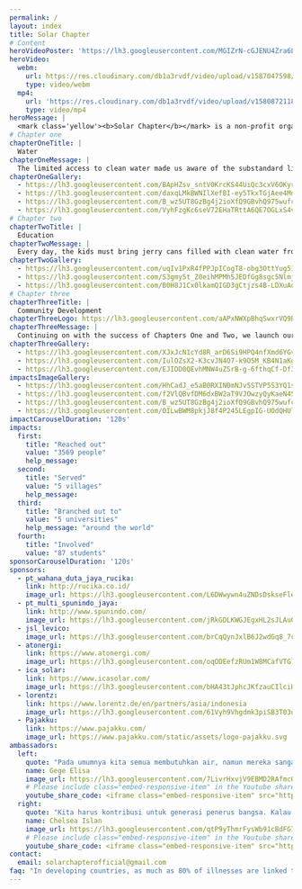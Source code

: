 ```yaml
---
permalink: /
layout: index
title: Solar Chapter
# Content
heroVideoPoster: 'https://lh3.googleusercontent.com/MGIZrN-cGJENU4Zra6LFwullBT_HpXEJRc8um7bjLbVUlVoukCMscWcKsOZJvsNn2t78hEHowZ_cnM4TOebClHZENUdbhcpLB6vKs3Y_BtPtm5hQ0GAZDohWTjChR-4fMc1ihLPPIBjJDQ5zO7IvIeIcnqC1u3zLs_guAYNkAse3WFOfruJXoc6QcSXTeFP24_EoQGAeI-8cf8LMxnpscDyvhSwSpp_LDi2oNQfs8f3TDtSM2kX94DtwQUCI1xLpM0YnnPHIvXbXtHEgsQ4aHSxY94jppDHLLv00LVbxoCuLB7Ud-133Tm46nTRHBQWoYUmIOaz49BkjSihLlr8Rbp_UjGHr7j6rFln4aXOQ7QjlkwoliatI5WhH-QzI1E5XAIVMhJg_JMWaIxoG7m1eiOjv-cV5JFBIObOCqgnAzkslb62naoVlbCDlbFeh3RNi5q_bEYMp5QKa6MGC-XWILn7oKhDJBg1ahqFLKIGsTEgBbW5HOEqTbu16q2kmJzsaXiKZjKt8Bl-F5dBTtij5rN2qqSWbkPE3mZjyNP6II8q3df1obRNUyhMFMQjzK4TW-6At488B_kEEd1SYjWXdkU1wiH1M9v07A_TNxYACpohICFH-_Knv1TeHH7vz6vARs9W5IpSnNvjRVYXZP3DkYRcswPE08-yXDJNd_--duyESELuRCW1mejBkmKv8Ng=w1075-h718-no'
heroVideo:
  webm:
    url: https://res.cloudinary.com/db1a3rvdf/video/upload/v1587047598/Solar%20Chapter%20Website/homepage/landing/landing_video_r6hcta_afbe3a.webm
    type: video/webm
  mp4:
    url: 'https://res.cloudinary.com/db1a3rvdf/video/upload/v1580872118/Solar%20Chapter%20Website/homepage/landing/landing_video_r6hcta.mp4'
    type: video/mp4
heroMessage: |
  <mark class='yellow'><b>Solar Chapter</b></mark> is a non-profit organization formed by students from various universities. We are committed to <mark class='yellow'><b>helping and developing remote areas in Indonesia</b></mark> through sustainable methods.
# Chapter one
chapterOneTitle: |
  Water
chapterOneMessage: |
  The limited access to clean water made us aware of the substandard living conditions still experienced by many Indonesian citizens. We have first-hand experience seeing the villagers walk 2 kilometers per day to access clean water. Residents of all ages, including the elderly and adolescence, spend 4 hours traversing through rocky roads on foot just to retrieve water. We are on a mission to change that!
chapterOneGallery:
  - https://lh3.googleusercontent.com/BApHZsv_sntV0KrcKS44UiQc3cxV6OKyrlKZVXcYDhbny31KYbRtWiNBj7OeBkVU9zUyU7h6JQqa30Ib2rAKPrb7etVER_O5Cx6RXZbxYIrN4EjV5YMmbjMGes_uw6Xv5PtK_Cn-rNiJUlaul3x2jpr2h3v-_MeYUp3KBFVhtpaNcWWM4oNpeRncdcbJV1YZEqeTjkqtkTPnGbPK4RZYxwHLENUG_76Ziu9Pwxf5_9Nm_rpR6MQ1TYsGc8DRCtMcj29KN9EM87F7AW_L2xOofrWi-bS-FjmFERPqrq93ehLI5xN1b0esB641PomCy8lyS2dHYFywEZt41dtKDQcurVqaTOP_oXnziqehnoQnesTFX9XcFu9ttT4QzsEzDYfP_J2c_AjN7z3Esb2u6FQkW6bvgA9tOZWJP1uZ6Tjy54Wg4Cgh0jC7K8Sejfh0GgMnT5amuVnvmsr_ftn7-InG7hu7pdnmiAe3gE_mypCZXQMEWKHn7EKC4zeQnxn-JGs_I-LnrKGLt8CDPtb_9b5AvvKYHAd4CDzMttagQlY5qPwUFHYIeeMhXK6-9uXm_LSoyxYq3pXcWrF4T_MxOL0AkiFFLlv7qn3OVtucimDhLLpVMNJKOSeIZGLrpnjRkKMWmh4dPamEX_3idSy6hMp4WJrhy7swgNbRBDMHHWP8R4eThn6Njrf6M0XhfnHxeLSuQUTijzVjsoQ3YDHKuSnHc3FgVJqSwWutbM4_8CfqwS31SFiX8syHLG0=w1075-h718-no
  - https://lh3.googleusercontent.com/daxqLMkBWNIlXefBI-ey5TkxTGjAee4MdI9HWJsz3xmBuepjHtl7dZwNC8nSM_6sYFruNuQ5avQ1iCxwymO1Pd_opfG8UjcQkjcp_DJMCFklUWIVsg2byJZkLrAHkSxwc566fALcZdN2fsMOhYBYwgbFcPAMn1mWrPKyEinL7F1borgje8rDM2g3RrAErMbbK_iuaszdMSQMK2U5oN_j5DqSqBcWS1YT6Kz-TWqBF_JtDAQlTgvuXPLCBkDoapfYnE5eYRZ1o5WMXaXSYIVtlDP17R8JsAOy_6ghofLWMHrrP3wvy8T9RzIk9UjQgswcJfH_nN7RtBoqUJptPv2jAtpFoKpZkuQ8XvpXu68mOXpW3MTfeHeme9s8aUsV0Gk3baPvVQ8sgUYbDuOYdeay4SuXh7bKA5bj33HCF8wGjaq1hdjzUn1lbhdM8D9lyqk4MRKIdmE6pmvKBGuFqJmNSJ9ZQj-Lg3qs3quCnV26wp_9dGWfBzJmPTT7-8mP3YHSADKXUZ8uA_ejTBtwMLoxoyol1Sha-rpkdubygshAVyUTtCCxZ3G0Orc8831RgNh4BIf2GhL9rkPN1hx6IC2I_LWU08eUW_2cHo3jhT-LBfTWEOA44bUfCAdb8UBAIZ_x_Oj6erqjrHYWyKqdvvba2Hd_YKNz-cDf1e8JeyztyNlf-3NzzZq1vNkJ53608PMLvhWJfCtgVibVfExLcta3iN2UXj6mfeTcFR5VYHTltLgTkoWYGAnlq3Q=w1075-h717-no
  - https://lh3.googleusercontent.com/B_wz5UT8GzBg4j2ioXfQ9GBvhQ975wufc5j4iv7qiqfXzBbks3_VVMv1RmkJ1NZARL664owv1L9jN3dbJgEAE2x_xSZSmdsRoJURmXKQ0QXaMGWsOZ1eWn3oFbIRHAKS_69V9Izgj04s98xc6u4Yl1RmKPxEsv2-djRHKaohuXGK0ytwI0ecRlPYGrPOzyq5hRSZzRy2CYAcfTxhYt28YdTkeA9c97iVaXprR5jO8fAmPmjmt8x8hq0JIeeZlRR-kKVTaamsEuPB_dhx8Ah52Yz4jMUrDLXYCAXdfxOIZaVm0cuNiuEcsH00_MMNyGUWtP1l4genY0R0x62rj3g7ia1u80idgRRMlJ3LTBruSW-Gs9A7gBEIPweIgxYQmYWEgkcE7MGczu7XVws4DxCOYDPcvy2-RCl_jbq4Gzj5tTSU0--TsdVcunjoBK1xf-s9B2PISAx9mhoaLFWRMTMGYsmf4sTpWc_gopMhcYXGRZ2dUBf5EFOBlENJfkUNQzjAgmwgUeANGLXfnDXG-LOirsPhrvi7Ae_KMOoYsNwZ4jC9zuzXPTPFrcbzcf0uYYtuniKF7cs27FueqSSshl_u-Ceekz6CF5QSk3PQeEVNiv_Cs6NGfUAjlPiUqqthOTBYjTvZhjhzsQgBlziWI45Zpii2zKM6Fu8Y3_wVHRc4BLxL5UmMxaIK2NpBkc2c1XD7GZ2XtI8vpqO0-3wRwD0JLuuJRlGHVcT_pIL5EASKiHDn_HjEJyJWg0g=w1075-h718-no
  - https://lh3.googleusercontent.com/VyhFzgKc6seV72EHaTRttA6QE7OGLxS4v1wZh2EGRbDNeSrNlaFm2HmoDXmMnAuBv36aP2CTUFTeHL1KYQChUNWTZ3YjV1u4tL5Slc59C1gb8HFgQrt31FTuKs2hV1Q_KLApM5nSXStAqzCAYN1-DZA1H-9x_WMve6l_AIoxMTNbBgx0m0U2YnAONvWNjmr7vQ5PAuh5DZ3uX9MIS1f6qt0XJJPdK7I13cBPDP4BKYnhUxeechuN0lgSX3uB6YTtpMRpX8y1c19_JD6nZDsLz8XYDLUJ6yE639WMzVmVTznV9ve--SU6ILwW7ka9EzQChP6ssYTb0ccKsZ58K2zhX2F0ElrhFmGIAgPpc4n4Wl2rNHljbMAo3CBN4GeIFYnLc2vEn_TwSkgMf8eMHyiQDlLKmAuJeyxQBFdmXpy2Zm0r3NgnTgPLOMVkeDdLpZapsGcx--5b9NwCKu7E5-PxmdPvQ1UPpklU8MAP3vX6i-uVlXXquQZ_sjjGOvydUyqjbRnMWn4OUV_pmygWvb3zwusyxRAqqt1EjcELTAUO_9JA8PbOWnvVxD4G0GqFYcKIFNtI7B4e0ObIQTsJLQllAlJZjp0Eg80TJxBRpf0YJ5L4Ets6CY91RMGEVcpLWdWTGtklGmpSgzAYSu5Q4LhhCEH6OPWtUcqNUCG-DTVm_22H0xPrjRbVfG5a52Pmj41a9TDUzK8mBdP6Ir5l2hrj-pcUU2Y9ES1oGAfl6vmePHNR1QvKikmcbtE=w1075-h718-no
# Chapter two
chapterTwoTitle: |
  Education
chapterTwoMessage: |
  Every day, the kids must bring jerry cans filled with clean water from their homes just to meet their individual needs in school. On top of that, their school facilities are run down and overall hygiene is very poor. Seeing these problems moved the hearts of our team members and led them to initiate the second Chapter. We hope that students can focus on their school and spend more time in library
chapterTwoGallery:
  - https://lh3.googleusercontent.com/uqIv1PxR4fPPJpICogT8-obg3OttYug51Uynq-FpZIAWmZT93n-Id5G4H9qbmYJApfeRrPwT-zGKbylj3rpM8ecsvVvbSismc95QN9IfRKFslxaXnxsghuyHIFP2APx7zU68AgH53s2WGMlF923HZ_K_Fk0DN0U1Qmc9t5bRy6GwisJ6ECb5qumxSh-X8y0Ru30gZRu2ZSPVhP1G8uvvuRBdzkDsKZPoiaKcD39iwbxJcOe0elYtmLs8MZrXZMcC6up7jNltaq_Rs3LhRBekH6d_btqGR1kdE6ZOCSkP1sGZ0v4YT37LxuwSoOZl_aTxkAO4rr3eY1bBbX-Zlca9PwhiF2rEIYNzwYRZ6p0uYRznu-ef0afdtmE8He4b9mi2cpBXXAwYt6sNZ40uz_CX4OTSD-xET4bf5dp1CAzHyxHS5ept5jRWIU6OXo91jhXemB2UqG1iK71QUsgAP991zs_bFiFNjuY4CUJqDh5ygQI0tknEJu4hTD1QXUmubySN1SVnbnBlmbi4o3ghz9k5qClLinQPy6hdsWm8bEo12OZoTEzYI4xPU79ZEHRKr88e3mtZ4QWu5Hw9yxfKeSCg8r1mfslhMXv_BSMhQP8Me1qGX0HeNj6ZURcea_AIvd1D3Vaipq5yIfvQZaXddDpNCB8_AxbBmirh48KL4ui81JSxaOE_esK-r2m1bs_odIFLUN7XWWwP95RGe4al-DKj0686Mo1XWbLpOsNUxKHWifOBqAE-1wdlplU=w1075-h717-no
  - https://lh3.googleusercontent.com/S3gmy5t_Z0eihMPMh5JEDfGg8sgc5NlmjiUorbsQ_FIxyUZH472sBJwnHX6bfus8cQy0CETjWy121dLN5-5zxO69sCAzsjvwkQriOK9HrGZclfB4NLk8xpcTPbzGEP3D8RXe-WPSqLbqsZ9YtFsUt0mFV-8Qj9YEZa25vKtHIpcu3VWOlxmek8yy2F-2-dFTZOKSmx2O8tXXyP5YcTaT7YLFcOk0Yvx1J29u1sqDYau_AoMc-oHnncgN8FDmQ_2FCewmPLFq4Hk-3HAwcRhfmQ855yZtYuXtFnkl4PG73SCDB1KxFboZtLJ1f5cXjdtEePUway9x45zEjeUteEzxJuRQ_qk6Wxz1RbfbNMHCftOgPlXzUydWMQN1yxj42fssgw59kmRmHAs6gSxifLx7UQtzneXRCKgSyXUBhJ4FNLwZjee9KhnxRoLkBG9raKoRF7IgfJg53plgK2VxrlaKnTC-HkNtvVPHPjcfbUINAF0sO5aET9LQwnn8EkPz0kRT9j9hhxoQxNv4cA-jl5vl4qT6Tnp7Z3WoSW7Cw291bmAGLVLfyHJs5VGx45awmhWrYz1JsOPnR08hOH6d1KI7UG0oyFA0YxC4RT4C8rUfu7QxJ183qeJbkag803VAQLE2G9WjDq-2xwx2gTLZuNJH5R-IyEOW4FJ67Re3aOtGrTamLTGWAz_F4bZmcoWt3qyJUCaG4KO7gAcUB6JcSQIgU4_lRgysZFtZplEazpzNYg-KjF3cRH52bmU=w1075-h717-no
  - https://lh3.googleusercontent.com/B0H8J1Cx0lkamQIGD3gCtjzs4B-LDXuAoqrFR2MaBft2P0_-SBv0_WhyHoRDgZVi8nLJgxJy0-2k-ZpsWYtc39KGxYHXNw0o5XMaKmRCYtVzZMsgte6Vg_5jPj_M7ufHzdp3KiFGGcEG7FEqsyIvqPE1uoAyu5uQE8a5Ymjzvzf04Ursb3o9a1QZYOx8XeFgVQdq_lG2H6cniZHQfig7hlQBBm-aXx0ZC1j_Nno22M21PYxat0vpdDqqLlDDPWH2nyjAXkwGKFabDo--dR1smrGjybFIfWnbsfZDG8Mj8LRrSbIk0EAR_9AdlJC27MmrOnYeFUyC_11zaNsfMED91Ct283V49dxHhQKZKofblVEy_GqG8k6dTockH9bS7Nhk-AambaldeFuSdr8MmXfoI5DJ_KgT84CBUVVGMq1YGXvm8YE4ykVLgA6Bnjh6_TiOJXO_Oc_3IFTcXcKafD6EftIEgVKo_4bZ8iKLFrAISiLmbbjNupyz-hyRgiC1jw5EOY3925MeavwCQwi-AF51vTgFKGzcos7W07H8iev-SFLYd1Ezkr6r5x819fWao_1ypi_JJhGcBhQG91uqumWEU6-pEInYTIu8IKubycdNVOtamNQ5iQqmdkcJ8321ks1S3kizc6xsVQIwtFh5QeGNnILycIQFC3XM-pODNGu72cN8ybs-hcylqsf7sfA4IIg44IzoXFpgtrlEogzQPhWJMCQ8RO5_qtTm9PLYpZkofSKDLv6LyMRWD6w=w1075-h717-no
# Chapter three
chapterThreeTitle: |
  Community Development
chapterThreeLogo: https://lh3.googleusercontent.com/aAPxNWXpBhqSwxrVQ9BXn6dID6-4J1q-TAVAQVIuTcMY_5OVVkUAKY75s6O4TbpcG4OjKcxRkPJ8FCqToExH6U6Lmm8l8tTnZef8A3FahB7Y_sT-j6N3PrDiHOPXIk_wkpuFlmCfKDQAYpf0E9hzSJmKMgx41kAjGAC0Dg-GrQCSorB7p8CSxk3rhi4aC85uA8drvYSriOj5mj9BUmP8IwrrENSiUYkUILTWDIfzNgU7nCfrgx56JlS6ZigTX_fkAaJ16vH7_x2CrdACAmvym4myoXukaXwyEwwBGwSn5u6Kswi5_ZCCIbHpJkoDGEPSoQmZ4ceKzAl7xp1IuqdFvI_Ds8u0-lcjM4V6CHL5al6oeLKWEbjCXkXppK_F0CkGBROYX5nL-arpbDhLWjru3lYur9Ncj4-wP1BEqPGWicdQfBpiwUMefBXIYQb8G95X7P_t3t0H8JYRPAeglKCubrLoY8lDYNQ2Oufnoa4Zc0Pp0MastAZ5sBB8_Ll8TbAA7aoSr5O9zSgzbjrVsQbmSNQQvLyReSNNjzBkbL8pmxZybqDAgUM2wq73Mb9U0Ffe1ZITcCeLB5T-y3_dfXaDxDc5BOO4omL-CcIamP5o6qNMJGR1Btd5UExC2PJCBSCwNyz0xIJuDbREIBSq11PYGABCNpMZsdnj8-NWNGBWtTZOeGjVWa8X4QWe-Chzulz-D7OqxVJ65XSPcF4KHlVVIUuUPeMYLckXHZxtVMM_CqlxHWmFrqbAyPQ=w314-h230-no
chapterThreeMessage: |
  Continuing on with the success of Chapters One and Two, we launch our initiative called MAKNA (/mak·na/) which means purpose. We aim to elevate the voices of the women though exhibiting and promoting their tenin heritage to the global community. Therefore, women in the villages can use 4 hours that they used previously to obtain water more productively
chapterThreeGallery: 
  - https://lh3.googleusercontent.com/XJxJcN1cYd8R_arD6Si9HPQ4nfXmd6YGviHnp9_00qRTQJBFKyDoYDgurMZrvW5ZiOw3EgVPHxsJPa89G6rR6eg2AfIFHoc8dhfuNrouDEhQB7rer8ibTvYIeTw19svMtIzLpfwd4rdQb9X0IEw_6rk3xfngyTYCpqsHTAgpMC5tDSh5_ZnytW_NO4C8kL-jCti5jf-YgytSrHHMkYuPxLujVjTECJe3Pk_fF2Fq1m3yTGc_VhMaEjXz6FiQeBs5CeL8tYkLVqZaRtfyPWiNEZWW8j_4A0xu723rzCUCj0383RQHj7uRnMVzqE680PqzAoSGmIuWR-ZYtOXYpdh1v__aRAvpKx2VZHfpPBb9IxVhK3ZkNF5mbYImb4oyG10nRYkhTYKFD8IM-294k55mjk6v1yZI3k2Y-IuHq8d63Sm3yx4X9XIc28GFaMOtzhEsaWUH-Eym_BECab-5RhFmapfe2xhRF9VpbSBnpTYowm7PXtNmY0eBFt31hz7WT4Bu2SfdduYBZFLGgKWbb18Lcnjzfi1lKrWrPJFXBlbKcy1k1m-sTttMFL76ioFHSJ320xGq8JegkOEsU78QqHXmj38iYQ3pYL50VdcCjftd3OFiRf7IuwQV5DfN7yTPyx3_sEEZQm77V6tsZhx00qwv6t6SUCHaRGnK1pIIQv9RdkmNaprMfME8JJk-Di0f1H0GnWfw3AC7g_ChKJe3i6PWFMOE3OYQt2RyfaPkSJJ8pcFC3ZR_3a2alus=w1075-h718-no
  - https://lh3.googleusercontent.com/IulOZsX2-K3cvJN4O7-k9O5M_KB4N1aKgcbnzUecvcggdp82NtDh6ELsKI1tamlMBtLiTmAw0DMu0yhd4lkNP_MDbn3dITZ9W1UoPsfgtZ6mj-IsqjZrVTi1k3xMdXeUp1TTXYtYYbP-9rKzjVmeJH3E_PU0IVw6-8kYH4y1FYVtZdfcvlHXpvi_E4cXydwBj3u0Kc82HVlOO6RPfcd2XMXfLvH8nRe97viKTtj_Ng-uhqoPrgxeKyC6_9nWitbP2RyEMJBuD8MSwIqTsoptxJe1gS1yHLhD8qkjjbrfdVxgByGcdWPwDt5csqX2X_uhmAtaY5Ek0-srmugK7xxFF5cq2rqg5gXx18-8gA2UCJG3ieFfVErIHbuClk_waXXZwKHPBJEYcfE8c_SGJlVQKyrUDRobT_8oT8I-bNFm6Yz3fzDNyI0rfumA-ka0GW8VD_pGtVRkbOaus1YdyCIBMSUFF_3VO_RIJ2OLU0kInBN4A2R8SMMYaTlzKMQ-pSGSKaOwq8MSPelHl3FGEhPhjrw22knsgRZjwKBkl2WkQOwhTdYApFaQtqMlNlT8w-ix7nflB6CuOZNA75VkPrwHVROqw4nDigK7N35OsD_iSfeBJ_4YPi4G8TtXzcBTGkDNd1tG5-rM4BA7FMUYD6QSzQJB6d1kJ4eMgRVyd8ZrH75WBbKIdGxgvSGb2D0QWHc5PJXGxsxyYe1MZOmGjtvVpnnTFBA4Gmpae5Q8e3kADva-wFGZIOQqxXA=w1075-h718-no
  - https://lh3.googleusercontent.com/EJIDD0QEvhMNW4uZSrB-g-6fthqCf-Df3gOhdILXXjGTBXcbhhR1e4Qryads2REl3I1Js2sLDltk--tPD52wQIIVaWjlUUBLfG7NaHGO-xjuvWczoXXz01QvUjOY52y258YTkUeSF1GislnVuBLn_UgFpnRT9iTeJZfo6uoc9xBt4kcTvONbXz5yVDtGW6Nev0L7qZ6ZBwY_9GGLkIP5WtEK5hB2byXDkgSfGdbvytTl7LqaI0qU7ZdNdv8DSOTQy9Unna_Wg6Q4efV-F4IwSehi3FE2qPmF3Fk-usbVJNmwJBtVA3FB5eQc7ilRmHkguVqk9qNiJclIA8VnnSY-sV6DDDqz7NWttofdvLgDObVm1ikxgGdD8RRjI9h6ymFi1QdIP-H8uz-8FIms7oSBoT_2YmOXi-tRIfe1bQhXT5rLyDwjxo0tqRClXvOVDe_o7QKuJx5CVeWMg4JYc6UrWP5kXrlzD0H_FFLwvEgRAZ1KRSPXqTwenbiInBFKWS0YhwuSPb0Ju14LydBupnRyCMku71u7F0K0PgCzSj4JndYzVwnDsg46IQVMi2k6gHVejV-t_8i_NYT1KlP9kJVBVB4vQuOukD6NDNH49D-c-uPMWSNAQUXUoQfqY6i18qWtHi0mLvFANxjZx_bNonlHUlgVwlxNIeswqlPr4Y3wRelCM4KLW_4Ft_x2SiDNIKMLXFilAgkSqVijY9o8-ooQwQcXKNCkXE0XUjAAUpNSt53z6AzDySbIQp4=w1075-h718-no
impactsImageGallery:
  - https://lh3.googleusercontent.com/HhCadJ_e5aB0RXIN0mNJv5STVP5S3YQ1sFGsrCC2NxWcROx_VE0peTRxKD927DZiACUGUAmjsVErk85MrMSIEHjeROO5yOaS2mU31WHei4-9_B4XDBUGvauyXQTP1XJ3wAJUkIA-AoE_8BaRHcYPKpiy9gj6Q4Urq-oSjdcbHNjsCcOSopPYadbAVzoTreua1ExiLGBnlpesqGhIjM8B4VXCUFOz_A_K3vlbdpDAfsbr_YFmy11RfNGunlm9gzW85ufRXxCNPn9Z1OnPKgO-exAMvUOTp3O8EcUZaiogcCPtsf53GheFKG2mmoDfJsbLpBagngDjbaadmBjZGi0a_ewG1W4bDfWZ8sStpguF7ELZP7KtJhw0TBhov9npKzn276LR0vevaesBqBHenodx2prsji2y0n914PofFgeWdRkY26b2kmmF2nLWR3AViMRcJ6-CJ7cwlNj6ByMX-IFCxTwSK562VpNfNLYVKsBzRfmEN5NMAyV_3Hxy86EAE5SPjIjXsSzbSESR-qj-i9zHfkeOhgN2vMD8-4AuuZk0ND8aL6OVxLMmDmYQlWAk58XyTqFXRpnt7IF9nC91zHcUabI2th1dTdlRI1o6rilqzNu6omx-ZB1QRvkzpl5dh0Elw4KG38-_YolCBM212EIKQGs1QTbktDGIJwk8lp_AhxKcXeuWg5rOMHL4CeTE_cPsdUoxGntR4tXwmsS8pQOOcjOvYtFMNxbF0aY6mU-9aAenLAqgWPK9an8=w1075-h807-no
  - https://lh3.googleusercontent.com/f2VlQBvfDM6dxBW2aT9VJOwzyQyKaeN45EhdX94aJrpMYrWVIoqEMlNpMUwfSWM0X2RYprclAjbIgtZuAJWWLsNUSC2ah5QG5JmsPbNCt7F5VUlRGqEqzY4lk5a1yzBdpwp5V74oEdJhxRvVwkui_HqdCj8H3daIK8deC_j5d7wiHWaL9nA8tWo2UMN7b8A0YJKG-wPLDBdxack4Au9-YYgZ98lKt3aneWJf0Ly6aqnJbkRe7krw5C7RCH8ycnBelhOwjXUxPU0hbvolD_RdSBbBzcIkcNL8FjaISq_3SRk106O7sb5TmVWq6zNbc8fBmC-hCMAK8pOqWkHFWG7golSxVhKqIKpEv5AMK9UBOR5DbE89USxt-dHSyq757AxppALyn7VrMnlNQpsItc49IzfrG4mJM0uFjptMfbCHtfT6husAJcUhy2aCgGB9QrrJA9LVyj7hPq2KFjCiHb7KHTVK0fN2vrRJGQG3TWlLBMVGnt7ZD3Rc-HcvW8_s3Mkh_uIm6WxMwdc0gUtmmtbQpjcs0Y7j939zT1cHSVpfclOgJ46tZTGjLp_s3w0JlA9YQKP5AnKguktGsfNm7RWnTzQZ-gLpV2yMEZ8FwCFKSpOeTFv9OTlK55TXw99cpmgVL6GMLT5XE1S-38ua6Ctki9MXgIqpgUnK4IyOTX_LiBBVSOcyqOomz73I7YZfKXoMecum7g7uPDrSPXp15_YMeK1osuhctAjGp9sfCkcwbNkgD5fGryZCF3Y=w690-h920-no
  - https://lh3.googleusercontent.com/B_wz5UT8GzBg4j2ioXfQ9GBvhQ975wufc5j4iv7qiqfXzBbks3_VVMv1RmkJ1NZARL664owv1L9jN3dbJgEAE2x_xSZSmdsRoJURmXKQ0QXaMGWsOZ1eWn3oFbIRHAKS_69V9Izgj04s98xc6u4Yl1RmKPxEsv2-djRHKaohuXGK0ytwI0ecRlPYGrPOzyq5hRSZzRy2CYAcfTxhYt28YdTkeA9c97iVaXprR5jO8fAmPmjmt8x8hq0JIeeZlRR-kKVTaamsEuPB_dhx8Ah52Yz4jMUrDLXYCAXdfxOIZaVm0cuNiuEcsH00_MMNyGUWtP1l4genY0R0x62rj3g7ia1u80idgRRMlJ3LTBruSW-Gs9A7gBEIPweIgxYQmYWEgkcE7MGczu7XVws4DxCOYDPcvy2-RCl_jbq4Gzj5tTSU0--TsdVcunjoBK1xf-s9B2PISAx9mhoaLFWRMTMGYsmf4sTpWc_gopMhcYXGRZ2dUBf5EFOBlENJfkUNQzjAgmwgUeANGLXfnDXG-LOirsPhrvi7Ae_KMOoYsNwZ4jC9zuzXPTPFrcbzcf0uYYtuniKF7cs27FueqSSshl_u-Ceekz6CF5QSk3PQeEVNiv_Cs6NGfUAjlPiUqqthOTBYjTvZhjhzsQgBlziWI45Zpii2zKM6Fu8Y3_wVHRc4BLxL5UmMxaIK2NpBkc2c1XD7GZ2XtI8vpqO0-3wRwD0JLuuJRlGHVcT_pIL5EASKiHDn_HjEJyJWg0g=w1075-h718-no
  - https://lh3.googleusercontent.com/OILwBWM8pkjJ8f4P245LEgpIG-UOdQHUlz5XXLs5BOZqhAlbJnGTUqcea9Q-M3J-x_aTopknslc6cU3Kn8nn8hISaPqNwk-v7Hilz4pAwnqki3HsNp7Vv-mVKdp7s7qDxm-iNJ2iKpcn5v-gkRlpEQzDDj-Mic5PNO_a3O9hAoKTEJy18YF3_7wGSws4vmXv2uzdtfcFGg89Cjsb0R8OXM4arrlKEf-Q1i_V7ttGkHcYFIjoELwCJBrWuUbRPbUZWF148TUzZB-hgVZ_i5zozqKT6-eZxB6DnN5RS81hzEULZgdZ79PUis6DPSjugYL2dBgSEh_dAkNSeLOny5yxkXSq_v-zCMddpDIXgdV8n1vIkK32GxgldUiDPrpbwH0slYWkl2d5lNk4EMMxSacNShALrTACSagixh2bcntNh8HsTpt9KY-new9M-Ihp355cph0feGgf6EJKVVuhQGanD1KeSURIcb6VLFdm6e5oR4jVGZEZNLbRY6tgQA0AYTc2rVGac8_-YWzPUWhFc8v0FqBQkl-JDuwGe69wZUwc9EWbNf1guKX7AtM2W0mrB30H0MI9ofSTAPYdRIqm4rHarJTjpnWhahozOII6Z4Hkbx2AEPaolNBg9TCTZdeGn-pI_yXskU3EKiMBJE5GQd-2CG4LOUL5zBPWsa0YR31edVA6p3z9Dh3iSAOpnXDx7COfzI8x91hxz6RyqRqNkHJV_e008Ia0RrKlYo_SuZdkBObMo1mIGt0YByo=w1075-h717-no
impactCarouselDuration: '120s'
impacts:
  first: 
    title: "Reached out"
    value: "3569 people"
    help_message:
  second:
    title: "Served"
    value: "5 villages"
    help_message:
  third:
    title: "Branched out to"
    value: "5 universities"
    help_message: "around the world"
  fourth:
    title: "Involved"
    value: "87 students"
sponsorCarouselDuration: '120s'
sponsors:
  - pt_wahana_duta_jaya_rucika:
    link: http://rucika.co.id/
    image_url: https://lh3.googleusercontent.com/L6DWwywn4uZNDsDskseFle8NND5XTW6Uojks4QH50Sq86FwrXjEUMoPRRPEwtsJH5X9uqvtIlT0OAxHfDQbwAs7Q05A6TetxtdWvhB2fG0521mlRnsBpELKYyswyXrepJEAPkFxNGUamURh-QMKrfyyK_3wzHx9OKky-eLtJD5XzGzMN-9Ry7GIRuF_Kxyd_jkZ7rGlMnHyXWiYnRt0PtC4t2T0bKDafg9HRafR-JcfYRL_ANHQus9P9YsmymLDJ9iHzpWD1izlhTfcugZsOhX4GfhxbwcXo5wFZbpoaoaynwzraZVHYz69CsSToc8rkUGOt5wRcJJwgGW42ql7iLrjZg45TxYOd6YENA6trAHX4Bmh9fvIAhBbhO6uQ7Q6_kDMhvxSCaK69gkjaOX7FaY1M4_GWP7ZVqfp19xONAT3q1hEiudjGZ9uUF7P-IDKyUhLXpV6U1ZleYiZ79B4u_qHGlfJZpBWmHxgjL-GH2veYZhgIfAQKhgxBkZKi3IWRmp8VYuR64AQQkXY_jYCbzGeUSMkM9bu3mDQfzmnmgqkDQw3pCfVTtteNFu7Sne3X36U9a3qElhK_KG8Cw32fzm_0SZQTBNQrNRDx_SyJXKox8_yyRUlCiawJha-ZQBj0FOsR_aTE8ipA9c2DuW-67dYGXaAAKPubXEHCb776gyKocW7k6MKbp0DXMt4EiOy1jAXuUkjNLAdzl-H_jjQM_JHNrESH6WqPfn6IERSX7iYAnG4-KbX2u5Y=w1075-h109-no
  - pt_multi_spunindo_jaya:
    link: http://www.spunindo.com/
    image_url: https://lh3.googleusercontent.com/jRkGDLKWGJEgxHL2sJLAuQ2lMyVEkIY34inQP-pF1uFE56pygCSz7jxiGxCggyK72JjaOpGOGsJtxaSFHkyldtFAYIQMnKfKnREAw40LNaXPwHG4M34xWaKMlwX8ncRNg6aIHowcayKliBjJzfXLsUX1iHa1XyU-IgsN9YUgCjs_jvAGDUdD2Szs8iJHDA27CvamalE3v0cgN0oZ_bWxx8UJrrkURqGPwufcbYYDyybKZZnw4nFqNQF5Q1QXwodBwy8yaYWkAoHQGVgTzUdmNRM7hLQmTyBYbaiowwTxgY0EGh4FJrilwrKPItOIBqF-va-HEkweiUDHSC3UdbQjgiut4kq0LI1R-5pMRaXi84lh-PBj8cUi5G0WeEj-sdFl68vleEewiHimKFqzdzpccdURhdLlseynhkFQHWHgeNzHU6kBcPyT9uBN3qcVTKCi2VyJ9Qr1eGCUfN5xS2BIt3lqzDjaP7hPXwIyEzeg31UfzxDl-Fyj-Rwj3u8m3SLXyLdu39h0xgqRnCTkosXfONk5OfrEvLsyeHs0QtJgjJ7dxit8Cf5_RKv1F7NSGT2iPkiP351F6ve7QH_7p-346Hf2nBzAdL5_2Uh3Vpsgw9-IBd91tAOL0TQk2x9Fx0LXsCckjwGtVIIf5lGNofbNGn1D6c6muTZ2roJyO92-3_YRJ6drNwb_eh0nkVznZM7N36eKucfQIN0I9_NItd79TOeaLgMXTQN3aRrYHo0EibsaOwf-NhtzBSg=w800-h204-no
  - jsl_levico:
    image_url: https://lh3.googleusercontent.com/brCqQynJxlB6J2wdGq8_7ck9gAiUb2SFp2UZqU1bljYclYu2FnYIYtHCNVuuwfRHqOXT9LkYT8CDrmEiuFR45SKZ3tJyQMMJYYmcErPF-ORPW_t1fWFYvPC5LNr8vKOgRvYzFSRVIrDnytpvA4req3pO9c7LsjV5PjXBwULXBf5G_Cm5PrpRnPXoF1kGrb9wAqcQGbmvdQhnN7lUxcprzwK1Al0HLcDMN0jZoP0heqoaPMA9wWpZfIKhLtvR3y0D3gUYvhoB6HqwXbbspXvY0Na1wbOrV3JQ8AWQ36CmaMNfGSNjGNEobP2kNZ6cI0WTov9fjjA-nLThhA32OtNRpOZh8ljlTrEv5nrdSL3wuUFLoNSQHmuqegHwpC-6DxHLaNLv9dt7qk5MH9kikXf3KmwgX4r7iY2_RJ81v5JRlBR3WoOvBd-J-xdZDvIV_9daHSJnrCEt_E2RJVlM3rcNENCQ1dwXaZbiZHUYbONCErYDbCJKtbU1zsobPMk_SFu4wVnwjEHHvjKV1oSwXTgb2wvWiAat1qTn2jGMO5RLrSfr8gygEiGQDAkhOF-iSrM1Y-UZYeBPPbcdRDU__JD7n2A_9lVdOS6enqMU9sUoRwZaCMR-KkOJA3PaDYngham9RzKn12YMKExEE5czcgd7vTBBn5IIj3aaZEIxgxtiRQdWOD0v8OcrBTvIqNcyr8mxDKSVPCTRAmjflszjI5OC2HDSm-EW4aBfKwFUPwJZSOe7TdrFfN8I59Y=w400-h228-no
  - atonergi:
    link: https://www.atonergi.com/
    image_url: https://lh3.googleusercontent.com/oqODEefzRUm1W8MCafVTGlaAEbACdeCC7kEUoXfm6TMMUP4exlJCBvVzo4lp5rz90SjXSssinzel4R2LrcmeMut1_hbdeq6f4fohajBL3-OsqvgLRtY2LcKNqrI-9xfgVDR_d9IAa_5Y0cJDf4EEDJVNH-0x59iLhgOE44hMkeihqQBtlJ9mg6061iN9fcjx_1x0iRX-8ubV78mI8I3LVsgb56YHRCrqLQTpHSeTzQ7r5Ci0WxjvvBrDtgEvrffqLp-7ILjl24mVo3586-bfIrj0YXJIogt2BoDYo8glQ8eS1S_Y3NflAATe0WNDfmY8NLchD5_6a2jAAoLDMZy7Eu2pUSAxCJBzrHh011UmNoZIQxVrLXpgJoOdD7FyJrIIuwlXzRk03stjNE4rUbvhWW3zl5A2WN2_bHQTlPqI76ehtcLrS6nzpaAdiTu5bHW6_78ngado7-0nPtMZwnP0NlMCYJhCrXg-ro4L_h-PfH83Tejctef2Ghx1HvPg6dt7zTuVhm9pc5cz-VZ8CEZ668745lSKMpKXe5afEcy9y6hHtOCiGDpRpf3D98KtH9E0UcsfxgCAHJgrvOE5Eg7nqKBlrHY5jOv73Hg6p47Y9hiXEkeQFUZeY2RophB2nt_YCtL6P3iNeIVbOVCI7lnowhrXLSqrZfd5145tSS0gYz_g9SPuBssdjZCLOb-P_YvXa4X3Jp5Vjf37aAM0yA5KI8PtZsRDrZWkG-9Xsnwv6dXAkztt9U2H14U=w1075-h291-no
  - ica_solar:
    link: https://www.icasolar.com/
    image_url: https://lh3.googleusercontent.com/bHA43tJphcJKfzauCIlciH7jIE8myBcxwhUTjMxXsjEgHsFCNWOry1U3HryoGRfWiKpeXN7m_rhKGw9btT04Sik6qTwfakJ-PmkBtNKs_nbTgiF2zlHorGUOLU_rke03fTes53eI838tCLGBk8WD7BLKcpcJa_7zR60AtS3HxQ-aJMjipoQXq-Z8vEIWqg6w4YrKwOefMejkdw4AaLrb2tDJTTGlsmKvxxRXw9fFeI6dXgZgQFV5dsyx_WWCSkVbsFbyXWR6AkTGpmXQ8wKTLXVgdTGcJ3NhUph2S5nZzeIHbaJxBW_Rx8bjVimxJmkV58GBhWEfAAB6LYOKrtxKhZaCgE_xiuZfWHytuGKDuCQdrhSdsfRxnW2Rs-RbsuAQ7QngNDKzP0s72aO7PYW25Hc-zsHQJ9JiAqqG_cPh8tV5KYU5CNEaZgj7lspdgPHhkHRqxJV1hbm3Tb43kvT1wC7LmGOJpuUUlncu3oApFxOi3i4iEOR2s23sek7xjBg0igUpg_QXZLfQfO6oqzsPsMsjBl22LZ-Xsxz-DVwgGLsAr9JfXW0uDRwOgWZvSJD4Kpjo56fRzm2g2pg9d_Q_8uLxesfA1D4TzcHcX2GTFiL10kBLrG2WFNa0WK2pYriNOObUFRT8pcth1QrWAItE0fiXGTkHM3waaRBK0dZGmLRUunScYY0zWYh_kNb7mtloKnDTqbv-sRfj6muZnhJYc_vpXkaKQTrdz55W0fU_Q8pe4yheaV4zef0=w1075-h343-no
  - lorentz:
    link: https://www.lorentz.de/en/partners/asia/indonesia
    image_url: https://lh3.googleusercontent.com/61Vyh9Vhgdmk3piSB3T03uzCiaWfOxHOqZeurFQMSPeyuodo6colueKdolb39dWy6P0GB72fWTWEiqQwGHIVevln2Z8GtVjW0PODhhh5P5W9v48xCdk29GglfKcRoJzUx1EAZdkOOuS3xTqtven-Ed4mqJn-VD3RDJkGIMDOUMM2qnvUpRhZkshfYJ9-c7RbtxscbMv1Aw0eS6zhAlsaRlM2b4SHxf3J9Bj6ajXwJkVuYC5DkpX7Ui5skxVcP6HJijkmosNZZr_3ylNGpZE5ATvxK98vWTRYhEGqWLfqkcOYJkF-HJJtjBa7VxGJ2HcivdLAMIB8j0ius9C1fQ8jzseUg_tPHBPPRfBJ_iWtICdGliCyyjqZS-dRUHOQMY0Jj1WJXFgSMcFHix-PO-oPkIlOprJtoZcCSt7HNCAPFjZYFrC0Gp8lVBPOxqyiTUKCBNZu5FlS7aWTNmY47eBjCVYzbqjerQc-Uym5AbfRHoPmxtMXQiOlWZ_hPrQmk2aJS14Ip3_3MKT1m_979kQB8H5GCOFHao0JCl2bkxI3E_eQEmXcRxoegu9Pwhu_XZaY1x6bjMM1HxRQ0Ld0_K0a4Rg86h7GhQKLk62F83RlTTsNTKbIwmwdpdEzZLcinmqBH3QpY455uEKnSvhmzHZnuQQVaADetJPBLvxKhIgptYATVQshv0LeBhx5aZERNAxZ4GmenTu601t-ZjXgocO4cawFahup82PnIo5smbHjy9xplBnirGKdFdU=w1075-h141-no
  - Pajakku:
    link: https://www.pajakku.com/
    image_url: https://www.pajakku.com/static/assets/logo-pajakku.svg
ambassadors:
  left:
    quote: "Pada umumnya kita semua membutuhkan air, namun mereka sangat sulit mendapatkan hal itu."
    name: Gege Elisa
    image_url: https://lh3.googleusercontent.com/7LivrHxvjV9EBMD2RAfmcOSTGp_33YK5XMFSvrxs29SE14q4Z-lVEjoRnfD_2comYaGcdrWSGjXosT6Z5JazrXoCFw7qM16fkrzBjyqWEH52PD-pE5yymdjRpMQMqz2J0uxdeD6pHlCj0okjoh9Q_tCDuxLF9CH-AN5CJcB2sdyNbRHEKp_M6slr5bjvCzKowdZgLlB0pg9QrdfaVqccMvuConmnR5d4YjEk_7PtYpSE0kdR1zEMEeS-8PzKhWeGoZNN3OBkRGu9bc1jh6X3oylsFr8kUtKYi75OJv3hdD8cijYuaHx3nKcpQ1nprTnBE8wtO5hRqCuMFcCWdvuwK2tgHWw0JKrZKoelJ-btWFamKJFd-b76d1KhplphCdh1Ajf0rANGzpt7szr4X2EQzA5u45BXYTb5bpDzTD-TWDRn47Tvp6vsQwlsyysjlZtbu0o_Jdcua3AcmSuBPQ3BBRG4TwitCXXV_SZWD6bnBFJ0MYxhdOyMRtUSnruqgsrfqwqDu9WGNqHLleKmuaVeJXjy3CGariTq-8CI-fCX29wz7g1DDtSpX8zQhmeybgIX0aED6uC0eqnN6sGLarb8AMtznFuQXdJ2hbfxsCtLwqV-pJAx6iIqjPjW5gNwhakCQdu-aW0yVqFx8CrK9ZD6IWAJu3NbvNh8buQDlcs0Q733pkuZMrBcuzkv9sTEbe0bXUmQJkk05P5SHaeDta9RSCPe4hxlr_AVHDYD05p36XsLww_qGDzoCxo=w500-h749-no
    # Please include class="embed-responsive-item" in the Youtube share code. See below as example
    youtube_share_code: <iframe class="embed-responsive-item" src="https://www.youtube.com/embed/u3DOELevIkg?start=9" frameborder="0" allow="accelerometer; autoplay; encrypted-media; gyroscope; picture-in-picture" allowfullscreen></iframe>
  right:
    quote: "Kita harus kontribusi untuk generasi penerus bangsa. Kalau bukan kita, siapa lagi. Kalau bukan sekarang, kapan lagi"
    name: Chelsea Islan
    image_url: https://lh3.googleusercontent.com/qtP9yThmrFysWb91cBdFG7-5ex7s_G5Nxt-hnI0Ake-5YCWWMWGHEFJMpiTeFUBv0AxRMlzRh8UezRLkJqz4VcN9-JAvO2AsrLCWJzeZVNZ9Ub7Dv7RwQmE29-Te3pUpSVDWuxsrRCnt1BxjV4xQ5avu_tMk1tA0vhB9iFVZ-6xQ1om1NS0P4k5DZtQ4-VVRFurWEq4mFFSgE2PzX3yu-1exoeN4KesmlNhyb-WtfV4wdItzHtw8eH3PRCFTcddiAV8AoB08Ththb75UMPY4o2RPaZqcSvz6oGl5WxRMM8aPlv38zsapwZr54MktZICWCXzWOraxcFVWPvUfu5j0cmlgdGE6UiV6KGos_iYxwN0hgdOtksQ0TMeSXpIo5AmdK4CSQsZEXdZGPyfQL0N84MHqSbZNagMA2jyXcRRmNSHubgu2f7Mf_vvUeO0AdDc5D8INEiubHvbbjZS4RpxFumXBeCwPhfRlmIhtx7jNQk1sVYuo0qtETDP1C8NsdaOsApFBOX0cbZvBVj3_hxdsQ1fKE19hceGY-TOzPuiPRuQ1gzBeBNrkosbBDTpd695mrAg9sc0LKfdVqJHR2dSljFVyvQhpqbzXP-mEI2Ev6OQIIBSZE-7cGZ_QbsIR_-FKTnZ9ekt4u9dfO4CXKpw1YIVKWOSSymzDZk-thBOiLRFMNTvSxBNlX83L2262fzndw8Ntxk5yriSyedhl-Ocjidyfr1XSn0oFcSv2tYdUEHtmexmfJcC35so=w700-h516-no
    # Please include class="embed-responsive-item" in the Youtube share code. See below as example
    youtube_share_code: <iframe class="embed-responsive-item" src="https://www.youtube.com/embed/88Vk5QyZCnA?start=9" frameborder="0" allow="accelerometer; autoplay; encrypted-media; gyroscope; picture-in-picture" allowfullscreen></iframe>
contact:
  email: solarchapterofficial@gmail.com
faq: "In developing countries, as much as 80% of illnesses are linked to poor water and sanitation conditions."
---
```

